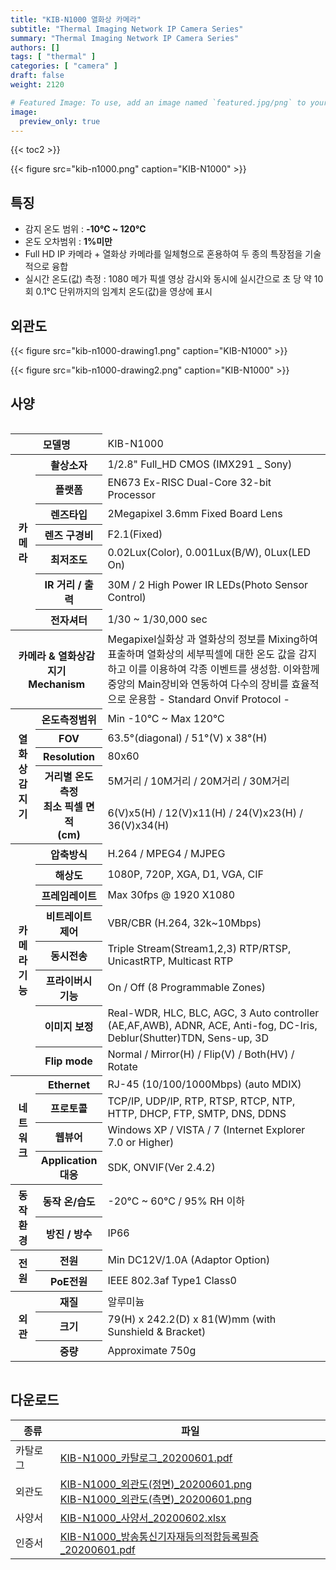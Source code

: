 ```yaml
---
title: "KIB-N1000 열화상 카메라"
subtitle: "Thermal Imaging Network IP Camera Series"
summary: "Thermal Imaging Network IP Camera Series"
authors: []
tags: [ "thermal" ]
categories: [ "camera" ]
draft: false
weight: 2120

# Featured Image: To use, add an image named `featured.jpg/png` to your page's folder.
image:
  preview_only: true
---
```


{{< toc2 >}}

<div class="container">
<div class="row justify-content-center align-items-end">
<div class="col-sm-6">

{{< figure src="kib-n1000.png" caption="KIB-N1000" >}}

</div>
</div>
</div>

## 특징

- 감지 온도 범위 : **-10℃  ~ 120℃** 
- 온도 오차범위 : **1%미만**
- Full HD IP 카메라 + 열화상 카메라를 일체형으로 혼용하여 두 종의 특장점을 기술적으로 융합
- 실시간 온도(값) 측정 : 1080 메가 픽셀 영상 감시와 동시에 실시간으로 초 당 약 10회 0.1℃ 단위까지의 임계치 온도(값)을 영상에 표시

## 외관도

<div class="container">
<div class="row justify-content-center align-items-end">
<div class="col-sm-4">

{{< figure src="kib-n1000-drawing1.png" caption="KIB-N1000" >}}

</div>
<div class="col-sm-4">

{{< figure src="kib-n1000-drawing2.png" caption="KIB-N1000" >}}

</div>
</div>
</div>

## 사양

<div style="overflow-x: auto">
<table class="spec">
<thead>
<tr>
<th colspan="2">모델명</th>
<td colspan="6">KIB-N1000</th>
</tr>
</thead>
<tbody>
<tr>
<th rowspan="7">카메라</th>
<th>촬상소자</th>
<td colspan="6">1/2.8" Full_HD CMOS (IMX291 _ Sony)</td>
</tr>
<tr>
<th>플랫폼</th>
<td colspan="6">EN673 Ex-RISC Dual-Core 32-bit Processor</td>
</tr>
<tr>
<th>렌즈타입</th>
<td colspan="6">2Megapixel 3.6mm Fixed Board Lens</td>
</tr>
<tr>
<th>렌즈 구경비</th>
<td colspan="6">F2.1(Fixed)</td>
</tr>
<tr>
<th>최저조도</th>
<td colspan="6">0.02Lux(Color), 0.001Lux(B/W), 0Lux(LED On)</td>
</tr>
<tr>
<th>IR 거리 / 출력</th>
<td colspan="6">30M / 2 High Power IR LEDs(Photo Sensor Control)</td>
</tr>
<tr>
<th>전자셔터</th>
<td colspan="6">1/30 ~ 1/30,000 sec</td>
</tr>
<tr>
<th rowspan="1"colspan="2"> 카메라 & 열화상감지기<br>Mechanism</th>
<td colspan="6">Megapixel실화상 과 열화상의 정보를 Mixing하여 표출하며 열화상의 세부픽셀에 대한 온도 값을 감지하고 이를 이용하여 각종
이벤트를 생성함. 이와함께 중앙의 Main장비와 연동하여 다수의 장비를 효율적으로 운용함 - Standard Onvif Protocol -</td>
</tr>
<tr>
<th rowspan="5">열화상감지기</th>
<th>온도측정범위</th>
<td colspan="6">Min -10°C ~ Max 120°C</td>
</tr>
<tr>
<th>FOV</th>
<td colspan="6">63.5°(diagonal) / 51°(V) x 38°(H)</td>
</tr>
<tr>
<th>Resolution</th>
<td colspan="6">80x60</td>
</tr>
<tr>
<th rowspan="2">거리별 온도측정<br>최소 픽셀 면적<br>(cm)</th>
<td colspan="6">5M거리 / 10M거리 / 20M거리 / 30M거리</td>
</tr>
<tr>
<td colspan="6">6(V)x5(H) / 12(V)x11(H) / 24(V)x23(H) / 36(V)x34(H)</td>
</tr>
<tr>
<th rowspan="8">카메라 기능</th>
<th>압축방식</th>
<td colspan="6">H.264 / MPEG4 / MJPEG</td>
</tr>
<tr>
<th>해상도</th>
<td colspan="6">1080P, 720P, XGA, D1, VGA, CIF</td>
</tr>
<tr>
<th>프레임레이트</th>
<td colspan="6">Max 30fps @ 1920 X1080</td>
</tr>
<tr>
<th>비트레이트 제어</th>
<td colspan="6">VBR/CBR (H.264, 32k~10Mbps)</td>
</tr>
<tr>
<th>동시전송</th>
<td colspan="6">Triple Stream(Stream1,2,3) RTP/RTSP, UnicastRTP, Multicast RTP</td>
</tr>
<tr>
<th>프라이버시 기능</th>
<td colspan="6">On / Off (8 Programmable Zones)</td>
</tr>
<tr>
<th>이미지 보정</th>
<td colspan="6">Real-WDR, HLC, BLC, AGC, 3 Auto controller (AE,AF,AWB),
ADNR, ACE, Anti-fog, DC-Iris, Deblur(Shutter)TDN, Sens-up, 3D</td>
</tr>
<tr>
<th>Flip mode</th>
<td colspan="6">Normal / Mirror(H) / Flip(V) / Both(HV) / Rotate</td>
</tr>
<tr>
<th rowspan="4">네트워크</th>
<th>Ethernet</th>
<td colspan="6">RJ-45 (10/100/1000Mbps) (auto MDIX)</td>
</tr>
<tr>
<th>프로토콜</th>
<td colspan="6">TCP/IP, UDP/IP, RTP, RTSP, RTCP, NTP,
HTTP, DHCP, FTP, SMTP, DNS, DDNS</td>
</tr>
<tr>
<th>웹뷰어</th>
<td colspan="6">Windows XP / VISTA / 7 (Internet Explorer 7.0 or Higher)</td>
</tr>
<tr>
<th>Application<br>대응</th>
<td colspan="6">SDK, ONVIF(Ver 2.4.2)</td>
</tr>
<tr>
<th rowspan="2">동작환경</th>
<th>동작 온/습도</th>
<td colspan="6">-20°C ~ 60°C / 95% RH 이하</td>
</tr>
<tr>
<th>방진 / 방수</th>
<td colspan="6">IP66</td>
</tr>
<tr>
<th rowspan="2">전원</th>
<th>전원</th>
<td colspan="6">Min DC12V/1.0A (Adaptor Option)</td>
</tr>
<tr>
<th>PoE전원</th>
<td colspan="6">IEEE 802.3af Type1 Class0</td>
</tr>
<tr>
<th rowspan="3">외관</th>
<th>재질</th>
<td colspan="6">알루미늄</td>
</tr>
<tr>
<th>크기</th>
<td colspan="6">79(H) x 242.2(D) x 81(W)mm (with Sunshield & Bracket)</td>
</tr>
<tr>
<th>중량</th>
<td colspan="6">Approximate 750g</td>
</tr>
</tbody>
</table>
</div>

## 다운로드

종류 | 파일
---- | ----
카탈로그 | [KIB-N1000_카탈로그_20200601.pdf](/data/sales/ko/KIB-N1000_카탈로그_20200601.pdf)
외관도 | [KIB-N1000_외관도(정면)_20200601.png](/data/sales/ko/KIB-N1000_외관도(정면)_20200601.png)<br>[KIB-N1000_외관도(측면)_20200601.png](/data/sales/ko/KIB-N1000_외관도(측면)_20200601.png)
사양서 | [KIB-N1000_사양서_20200602.xlsx](/data/sales/ko/KIB-N1000_사양서_20200602.xlsx)
인증서 | [KIB-N1000_방송통신기자재등의적합등록필증_20200601.pdf](/data/sales/ko/KIB-N1000_방송통신기자재등의적합등록필증_20190417.pdf)